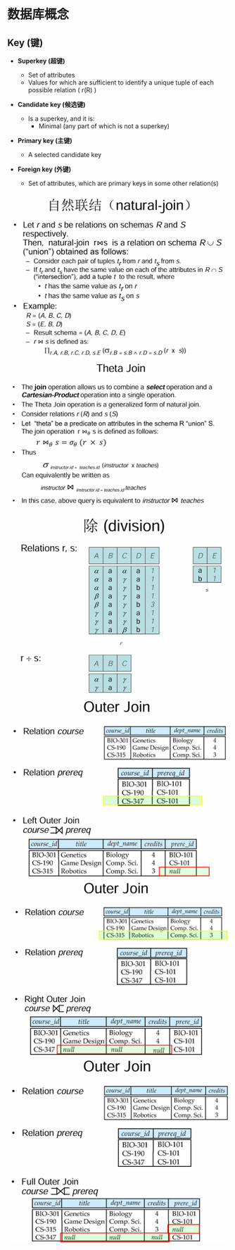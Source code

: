 # 数据库概念

## Key (键)

- **Superkey (超键)**

  - Set of attributes
  - Values for which are sufficient to identify a unique tuple of each possible relation \( r(R) \)

- **Candidate key (候选键)**

  - Is a superkey, and it is:
    - Minimal (any part of which is not a superkey)

- **Primary key (主键)**

  - A selected candidate key

- **Foreign key (外键)**
  - Set of attributes, which are primary keys in some other relation(s)

![picture 0](../../images/%E6%A6%82%E5%BF%B5/IMG_20250228-224318754.png)  
![picture 1](../../images/%E6%A6%82%E5%BF%B5/IMG_20250228-224329308.png)  
![picture 2](../../images/%E6%A6%82%E5%BF%B5/IMG_20250228-224637045.png)  
![picture 3](../../images/%E6%A6%82%E5%BF%B5/IMG_20250302-101459143.png)  
![picture 4](../../images/%E6%A6%82%E5%BF%B5/IMG_20250302-101510789.png)  
![picture 5](../../images/%E6%A6%82%E5%BF%B5/IMG_20250302-101538876.png)  
